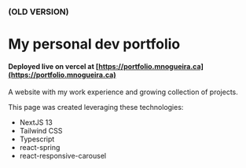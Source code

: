 ### (OLD VERSION)

# My personal dev portfolio

#### Deployed live on vercel at [https://portfolio.mnogueira.ca](https://portfolio.mnogueira.ca)

A website with my work experience and growing collection of projects.

This page was created leveraging these technologies:

- NextJS 13
- Tailwind CSS
- Typescript
- react-spring
- react-responsive-carousel
